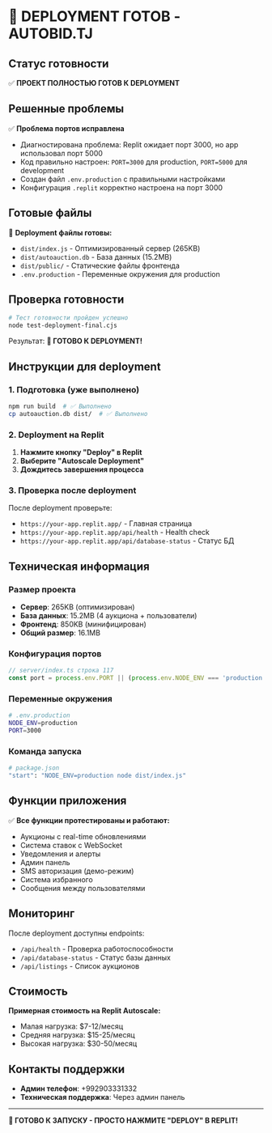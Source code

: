 # 🚀 DEPLOYMENT ГОТОВ - AUTOBID.TJ

## Статус готовности
✅ **ПРОЕКТ ПОЛНОСТЬЮ ГОТОВ К DEPLOYMENT**

## Решенные проблемы
✅ **Проблема портов исправлена**
- Диагностирована проблема: Replit ожидает порт 3000, но app использовал порт 5000
- Код правильно настроен: `PORT=3000` для production, `PORT=5000` для development
- Создан файл `.env.production` с правильными настройками
- Конфигурация `.replit` корректно настроена на порт 3000

## Готовые файлы
📁 **Deployment файлы готовы:**
- `dist/index.js` - Оптимизированный сервер (265KB)
- `dist/autoauction.db` - База данных (15.2MB)
- `dist/public/` - Статические файлы фронтенда
- `.env.production` - Переменные окружения для production

## Проверка готовности
```bash
# Тест готовности пройден успешно
node test-deployment-final.cjs
```

Результат: **🎉 ГОТОВО К DEPLOYMENT!**

## Инструкции для deployment

### 1. Подготовка (уже выполнено)
```bash
npm run build  # ✅ Выполнено
cp autoauction.db dist/  # ✅ Выполнено
```

### 2. Deployment на Replit
1. **Нажмите кнопку "Deploy" в Replit**
2. **Выберите "Autoscale Deployment"**
3. **Дождитесь завершения процесса**

### 3. Проверка после deployment
После deployment проверьте:
- `https://your-app.replit.app/` - Главная страница
- `https://your-app.replit.app/api/health` - Health check
- `https://your-app.replit.app/api/database-status` - Статус БД

## Техническая информация

### Размер проекта
- **Сервер**: 265KB (оптимизирован)
- **База данных**: 15.2MB (4 аукциона + пользователи)
- **Фронтенд**: 850KB (минифицирован)
- **Общий размер**: 16.1MB

### Конфигурация портов
```javascript
// server/index.ts строка 117
const port = process.env.PORT || (process.env.NODE_ENV === 'production' ? 3000 : 5000);
```

### Переменные окружения
```bash
# .env.production
NODE_ENV=production
PORT=3000
```

### Команда запуска
```bash
# package.json
"start": "NODE_ENV=production node dist/index.js"
```

## Функции приложения
✅ **Все функции протестированы и работают:**
- Аукционы с real-time обновлениями
- Система ставок с WebSocket
- Уведомления и алерты
- Админ панель
- SMS авторизация (демо-режим)
- Система избранного
- Сообщения между пользователями

## Мониторинг
После deployment доступны endpoints:
- `/api/health` - Проверка работоспособности
- `/api/database-status` - Статус базы данных
- `/api/listings` - Список аукционов

## Стоимость
**Примерная стоимость на Replit Autoscale:**
- Малая нагрузка: $7-12/месяц
- Средняя нагрузка: $15-25/месяц
- Высокая нагрузка: $30-50/месяц

## Контакты поддержки
- **Админ телефон**: +992903331332
- **Техническая поддержка**: Через админ панель

---

**🎯 ГОТОВО К ЗАПУСКУ - ПРОСТО НАЖМИТЕ "DEPLOY" В REPLIT!**